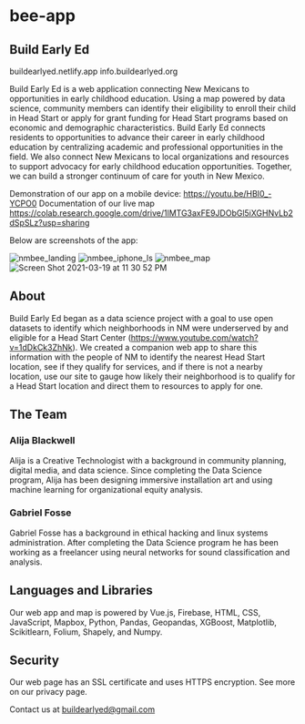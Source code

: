 # bee-app

## Build Early Ed

buildearlyed.netlify.app
info.buildearlyed.org

Build Early Ed is a web application connecting New Mexicans to opportunities in early childhood education. Using a map powered by data science, community members can identify their eligibility to enroll their child in Head Start or apply for grant funding for Head Start programs based on economic and demographic characteristics. Build Early Ed connects residents to opportunities to advance their career in early childhood education by centralizing academic and professional opportunities in the field. We also connect New Mexicans to local organizations and resources to support advocacy for early childhood education opportunities. Together, we can build a stronger continuum of care for youth in New Mexico.

Demonstration of our app on a mobile device: https://youtu.be/HBI0_-YCPO0
Documentation of our live map https://colab.research.google.com/drive/1lMTG3axFE9JDObGl5iXGHNvLb2dSpSLz?usp=sharing

Below are screenshots of the app:

![nmbee_landing](https://user-images.githubusercontent.com/67302599/111854036-dc9a0580-88e2-11eb-898f-5d55cc680cf4.png)
![nmbee_iphone_ls](https://user-images.githubusercontent.com/67302599/111854039-ddcb3280-88e2-11eb-8ebb-40c9545da413.png)
![nmbee_map](https://user-images.githubusercontent.com/67302599/111854042-df94f600-88e2-11eb-8077-6bb371f84bd4.png)
![Screen Shot 2021-03-19 at 11 30 52 PM](https://user-images.githubusercontent.com/67302599/111860589-3532c800-890e-11eb-9b73-a169e3bbf4d9.png)

## About

Build Early Ed began as a data science project with a goal to use open datasets to identify which neighborhoods in NM were underserved by and eligible for a Head Start Center (https://www.youtube.com/watch?v=1dDkCk3ZhNk). We created a companion web app to share this information with the people of NM to identify the nearest Head Start location, see if they qualify for services, and if there is not a nearby location, use our site to gauge how likely their neighborhood is to qualify for a Head Start location and direct them to resources to apply for one.

## The Team

### Alija Blackwell

Alija is a Creative Technologist with a background in community planning, digital media, and data science. Since completing the Data Science program, Alija has been designing immersive installation art and using machine learning for organizational equity analysis.

### Gabriel Fosse
Gabriel Fosse has a background in ethical hacking and linux systems administration. After completing the Data Science program he has been working as a freelancer using neural networks for sound classification and analysis.

## Languages and Libraries

Our web app and map is powered by Vue.js, Firebase, HTML, CSS, JavaScript, Mapbox, Python, Pandas, Geopandas, XGBoost, Matplotlib, Scikitlearn, Folium, Shapely, and Numpy.

## Security

Our web page has an SSL certificate and uses HTTPS encryption. See more on our privacy page.

Contact us at buildearlyed@gmail.com
